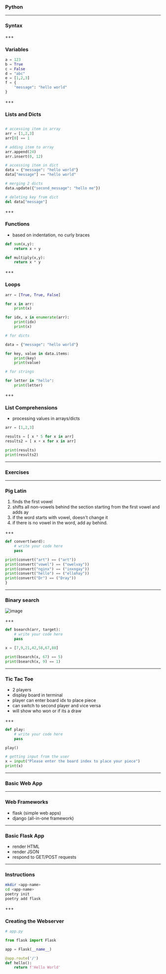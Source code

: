 ### Python

---

### Syntax

+++

### Variables 

```python
a = 123
b = True
c = False
d = "abc"
e = [1,2,3]
f = {
    "message": "hello world"
}
```

+++

### Lists and Dicts

```python

# accessing item in array
arr = [1,2,3]
arr[0] == 1

# adding item to array
arr.append(24)
arr.insert(0, 12)

# accessing item in dict
data = {"message": "hello world"}
data["message"] == "hello world"

# merging 2 dicts
data.update({"second_message": "hello me"})

# deleting key from dict
del data["message"]
```

+++

### Functions

- based on indentation, no curly braces

```python
def sum(x,y):
    return x + y

def multiply(x,y):
    return x * y
```

+++

### Loops

```python
arr = [True, True, False]

for x in arr:
    print(x)

for idx, x in enumerate(arr):
    print(idx)
    print(x)

# for dicts

data = {"message": "hello world"}

for key, value in data.items:
    print(key)
    print(value)

# for strings

for letter in "hello":
    print(letter)
```

+++

### List Comprehensions

- processing values in arrays/dicts

```python
arr = [1,2,3]

results = [ x * 5 for x in arr]
results2 = [ x + x for x in arr]

print(results)
print(results2)
```

---

### Exercises

---

### Pig Latin

1. finds the first vowel
2. shifts all non-vowels behind the section starting from the first vowel and adds <span class="text-gold">ay</span>
3. if the word starts with vowel, doesn't change it
4. if there is no vowel in the word, add <span class="text-gold">ay</span> behind.

+++

```python
def convert(word):
    # write your code here
    pass

print(convert("art") == ("art"))
print(convert("vowel") == ("owelvay"))
print(convert("nginx") == ("inxngay"))
print(convert("hello") == ("ellohay"))
print(convert("Dr") == ("Dray"))
}
```

---

### Binary search

![image](https://www.mathwarehouse.com/programming/images/binary-vs-linear-search/binary-and-linear-search-animations.gif)

+++

```python
def bsearch(arr, target):
    # write your code here
    pass

x = [7,9,21,42,58,67,88]

print(bsearch(x, 67) == 5)
print(bsearch(x, 9) == 1)
```

---

### Tic Tac Toe

- 2 players
- display board in terminal
- player can enter board idx to place piece
- can switch to second player and vice versa
- will show who won or if its a draw

+++

```python
def play:
    # write your code here
    pass

play()

# getting input from the user
x = input("Please enter the board index to place your piece")
print(x)
```

---

### Basic Web App

---

### Web Frameworks

- flask (simple web apps)
- django (all-in-one framework)

---

### Basic Flask App

- render HTML
- render JSON
- respond to GET/POST requests

---

### Instructions

```bash
mkdir <app-name>
cd <app-name>
poetry init
poetry add flask
```

+++

### Creating the Webserver

```python
# app.py

from flask import Flask

app = Flask(__name__)

@app.route('/')
def hello():
    return f'Hello World'
```
